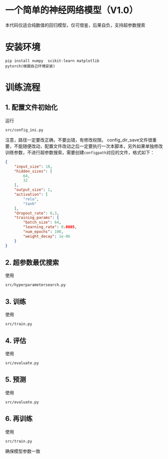 # 一个简单的神经网络模型（V1.0）

本代码仅适合纯数值的回归模型，仅可借鉴，后果自负，支持超参数搜索



# 安装环境

```
pip install numpy  scikit-learn matplotlib
pytorch(根据自己环境安装)
```

# 训练流程

## 1. 配置文件初始化

运行
```
src/config_ini.py
```
注意，路径一定要改正确，不要出错，有修改权限。
config_dir_save文件很重要，不能随便改动，配置文件改动之后一定要执行一次本脚本，另外如果单独修改训练参数，不进行超参数搜索，需要创建`configpath`对应的文件，格式如下：
```json
{
    "input_size": 18,
    "hidden_sizes": [
        64,
        32
    ],
    "output_size": 1,
    "activation": [
        "relu",
        "tanh"
    ],
    "dropout_rate": 0.3,
    "training_params": {
        "batch_size": 64,
        "learning_rate": 0.0005,
        "num_epochs": 100,
        "weight_decay": 1e-06
    }
}
```

## 2. 超参数最优搜索

使用
```
src/hyperparametersearch.py
```


## 3. 训练

使用
```
src/train.py
```


## 4. 评估

使用
```
src/evaluate.py
```

## 5. 预测

使用
```
src/evaluate.py
```

## 6. 再训练

使用
```
src/train.py
```

确保模型参数一致
